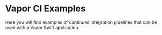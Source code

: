 # Vapor CI Examples

Here you will find examples of continues integration pipelines that can be used with a Vapor Swift application.
